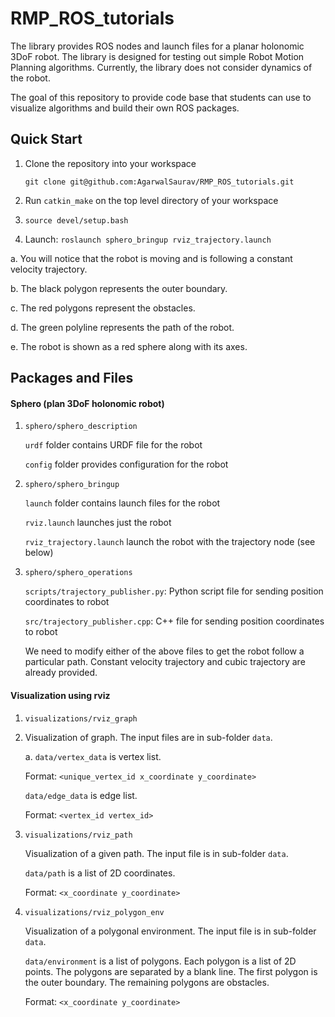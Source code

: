 # RMP_ROS_tutorials

The library provides ROS nodes and launch files for a planar holonomic 3DoF robot. The library is designed for testing out simple Robot Motion Planning algorithms. Currently, the library does not consider dynamics of the robot.

The goal of this repository to provide code base that students can use to visualize algorithms and build their own ROS packages.

## Quick Start

1. Clone the repository into your workspace
   
   `git clone git@github.com:AgarwalSaurav/RMP_ROS_tutorials.git`
   
2. Run `catkin_make` on the top level directory of your workspace

3. `source devel/setup.bash`

4. Launch:
   `roslaunch sphero_bringup rviz_trajectory.launch`

a. You will notice that the robot is moving and is following a constant velocity trajectory.

b. The black polygon represents the outer boundary.

c. The red polygons represent the obstacles.

d. The green polyline represents the path of the robot.

e. The robot is shown as a red sphere along with its axes.



## Packages and Files

#### Sphero (plan 3DoF holonomic robot)

1. `sphero/sphero_description`
   
   `urdf` folder contains URDF file for the robot

   `config` folder provides configuration for the robot
   
2. `sphero/sphero_bringup`

   `launch` folder contains launch files for the robot

   `rviz.launch` launches just the robot

   `rviz_trajectory.launch` launch the robot with the trajectory node (see below)

3. `sphero/sphero_operations`
   
   `scripts/trajectory_publisher.py`: Python script file for sending position coordinates to robot
   
   `src/trajectory_publisher.cpp`: C++ file for sending position coordinates to robot
   
   We need to modify either of the above files to get the robot follow a particular path. Constant velocity trajectory and cubic trajectory are already provided.

#### Visualization using rviz

1. `visualizations/rviz_graph`
   
2. Visualization of graph. The input files are in sub-folder `data`.

   a. `data/vertex_data` is vertex list.

   Format: `<unique_vertex_id x_coordinate y_coordinate>`

   `data/edge_data` is edge list.

   Format: `<vertex_id vertex_id>`

3. `visualizations/rviz_path`

   Visualization of a given path. The input file is in sub-folder `data`.

   `data/path` is a list of 2D coordinates.

   Format: `<x_coordinate y_coordinate>`

4. `visualizations/rviz_polygon_env`

   Visualization of a polygonal environment. The input file is in sub-folder `data`.

   `data/environment` is a list of polygons. Each polygon is a list of 2D points. The polygons are separated by a blank line. The first polygon is the outer boundary. The remaining polygons are obstacles.

   Format: `<x_coordinate y_coordinate>`

   
